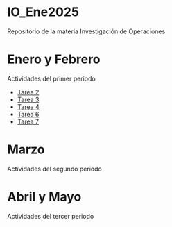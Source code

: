 # IO_Ene2025
Repositorio de la materia Investigación de Operaciones

# Enero y Febrero
Actividades del primer periodo
- [Tarea 2](Tarea%202/)
- [Tarea 3](Tarea%203/)
- [Tarea 4](Tarea%204/)
- [Tarea 6](Tarea%206/)
- [Tarea 7](Act7_ValeriaRodriguez.pdf)

# Marzo
Actividades del segundo periodo

# Abril y Mayo
Actividades del tercer periodo